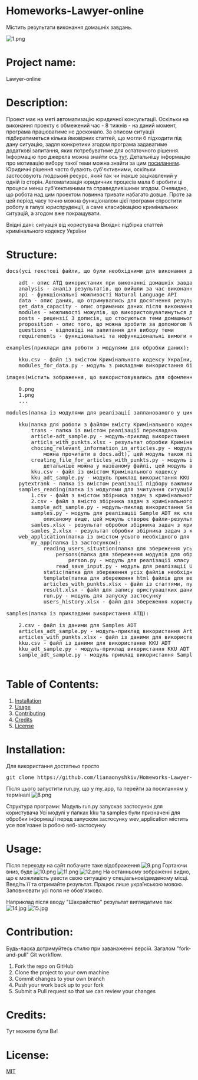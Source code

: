# Homeworks-Lawyer-online
Містить результати виконання домашніх завдань. 

![1.png](https://github.com/lianaonyshkiv/Homeworks-Lawyer-online/blob/master/images/1.png)

# Project name: 
Lawyer-online
    
# Description: 
Проект має на меті автоматизацію юридичної консультації. Оскільки на виконання проекту
є обмежений час - 8 тижнів - на даний момент, програма працюватиме не досконало.
За описом ситуації підбиратиметься кілька ймовірних статтей, що могли б підходити під дану ситуацію, задля конкретики згодом
програма задаватиме додаткові запитання, яких потребуватиме для остаточного рішення. Інформацію про джерела можна знайти 
ось [тут](https://github.com/lianaonyshkiv/Homeworks-Lawyer-online/wiki). Детальнішу інформацію про мотивацію вибору такої
теми можна знайти за цим [посиланням](https://github.com/lianaonyshkiv/Homeworks-Lawyer-online/wiki/%D0%94%D0%BE%D0%BC%D0%B0%D1%88%D0%BD%D1%94-%D0%B7%D0%B0%D0%B2%D0%B4%D0%B0%D0%BD%D0%BD%D1%8F-%E2%84%960).
Юридичні рішення часто бувають суб'єктивними, оскільки застосовують людський ресурс, який так чи інакше зацікавлений
у одній із сторін. Автоматизація юридичних процесів мала б зробити ці процеси менш суб'єективними та справедливішими згодом.
Очевидно, що робота над цим проектом повинна тривати набагато довше. Проте за цей період часу точно можна функціоналом цієї 
програми спростити роботу в галузі юриспруденції, а саме класифікацією кримінальних ситуацій, а згодом вже покращувати.

Вхідні дані: ситуація від користувача
Вихідні: підбірка статтей кримінального кодексу України

# Structure:
<pre>
docs(усі текстові файли, що були необхідними для виконання дз):

    adt - опис АТД використаних при виконанні домашніх завдань
    analysis - аналіз результатів, що вийшли за час виконання циклу домашніх завдань
    api - функціональні можливості Natural Language API
    data - опис даних, що отримувались для досягнення результату та плану роботи над ними
    get_data_capacity - опис отриманих даних після виконання циклу домашніх завдань
    modules - можливості можулів, що використовуватимуться для аналізу даних
    posts - рецензії 3 дописів, що стосуються теми домашнього завдання та розділу комп'ютерних наук, зачіпленого в ньому
    proposition - опис того, що можна зробити за допомогою Natural Language API
    questions - відповіді на запитання для вибору теми
    requirements - функціональні та нефункціональні вимоги на систему
    
examples(приклади для роботи з модулями для обробки даних):

    kku.csv - файл із вмістом Кримінального кодексу України, що використовувався для зчитування
    modules_for_data.py - модуль з рикладами використання бібліотек для обробки даних
    
images(містить зображення, що використовувались для офомлення wiki та README):

    0.png
    1.png
    ...
    
modules(папка із модулями для реалізації запланованого у циклі домашніх завдань):

    kku(папка для роботи з файлом вмісту Кримінального кодексу України):
        trans - папка із вмістом реалізації перекладача
        article-adt_sample.py - модуль-приклад використання Article ADT
        articls_with_punkts.xlsx - результат обробки Кримінального кодексу
        chocing_relevant_information_in_articles.py - модуль із реалізацією Article ADT як класу Article(детальніше про роботу методів
            можна прочитати в docs.adt), цей модуль також підбирає важливі слова та синоніми до кожної статі за допомогою методу у цьому             класі
        creating_file_for_articles_with_punkts.py - модуль із реалізацією KKU ADT як клас KKU, аналогічно як вище, прочитати про методи 
            детальніше можна у названому файлі, цей модуль власне створює файл-результат обробки кримінального кодексу                               articles_with_punkts.xlsx.
        kku.csv - файл із вмістом Кримінального кодексу
        kku_adt_sample.py - модуль приклад використання KKU ADT
    pytextrank - папка із вмістом реалізації підбору важливих слів з речення
    samples_reading(папка із модулями для зчитуання ситуацій-прикладів):
        1.csv - файл з вмістом збірника задач з кримінального права
        2.csv - файл з вмісто збірника задач з кримінального права
        sample_adt_sample.py - модуль-пиклад використання Sample ADT
        samples.py - модуль для реалізації Sample ADT як клас Sample, детальніше про методи цього класу можна прочитати у файлі, 
            описаному вище, цей можуль створює файли-результати обробки збірників
        samles.xlsx - результат обробки збірника задач з кримінального права 1
        samles_2.xlsx - результат обробки збірника задач з кримінального права 2
    web_application(папка із вмістом усього необхідного для створення веб-застосунку та обробки користувацкого введення):
        my_app(папка із застосунком):
            reading_users_situation(папка для збереження усього пов'язаного із обробкою користувацьких ситуацій):
                persons(папка для збереження модулів для обробки дійових осіб у ситуації):
                    person.py - модуль для реалізації класу Person
                read_save_input.py - модуль для реалізації UsersSituaion ADT як класу UsersSituation, використовується для зчитування                       користувацьких даних та їх обробки(про методи детальніше у файлі описаному вижче)
            static(папка для збереження усіх файлів необхідних для оформлення веб-застосунку)
            template(папка для збереження html файлів для веб-застосунку):
            articles_with_punkts.xlsx - файл із статтями, пунктами та важливими словами до кожної статті
            result.xlsx - файл для запису ористувацтких даних
            run.py - модуль для запуску застосунку
            users_history.xlsx - файл для збереження користувацької історії
            
samples(папка із прикладами використання АТД):

    2.csv - файл із даними для Samples ADT 
    articles_adt_sample.py - модуль-приклад використання Articles ADT
    articles_with_punkts.xlsx - файл із даними для використання Articles ADT
    kku.csv - файл із даними для використання KKU ADT
    kku_adt_sample.py - модуль-приклад використання KKU ADT
    sample_adt_sample.py - модуль приклад використання Sample ADT
    
</pre>

# Table of Contents: 
1. [Installation](#installation)
2. [Usage](#usage)
3. [Contributing](#contribution)
4. [Credits](#credits)
5. [License](#license)

# Installation:

Для використання достатньо просто 
<pre>
git clone https://github.com/lianaonyshkiv/Homeworks-Lawyer-online
</pre>

Після цього запустити run.py, що у my_app, та перейти за посиланням у терміналі
![8.png](https://github.com/lianaonyshkiv/Homeworks-Lawyer-online/blob/master/images/8.png)

Структура програми:
Модуль run.py запускає застосунок для користувача
Усі модулі у папках kku та samples були призначені для обробки інформації перед запуском застосунку
wev_application містить усе пов'язане із робою веб-застосунку


# Usage:

Після переходу на сайт побачите таке відображення
![9.png](https://github.com/lianaonyshkiv/Homeworks-Lawyer-online/blob/master/images/9.png)
Гортаючи вниз, буде
![10.png](https://github.com/lianaonyshkiv/Homeworks-Lawyer-online/blob/master/images/10.png)
![11.png](https://github.com/lianaonyshkiv/Homeworks-Lawyer-online/blob/master/images/11.png)
![12.png](https://github.com/lianaonyshkiv/Homeworks-Lawyer-online/blob/master/images/12.png)
На останньому зображенні видно, що є можливість увести свою ситуацію у спеціальновідведеному місці.
Введіть її та отримайте результат.
Працює лише українською мовою.
Заповнювати усі поля не обов'язково.

Наприклад після вводу "Шахрайство" результат виглядатиме так
![14.jpg](https://github.com/lianaonyshkiv/Homeworks-Lawyer-online/blob/master/images/14.png)
![15.jpg](https://github.com/lianaonyshkiv/Homeworks-Lawyer-online/blob/master/images/15.png)

# Contribution:

Будь-ласка дотримуйтесь стилю при заванаженні версій. Загалом "fork-and-pull" Git workflow.

1) Fork the repo on GitHub
2) Clone the project to your own machine
3) Commit changes to your own branch
4) Push your work back up to your fork
5) Submit a Pull request so that we can review your changes

# Credits:

Тут можете бути Ви!

# License:
[MIT](https://choosealicense.com/licenses/mit/)
